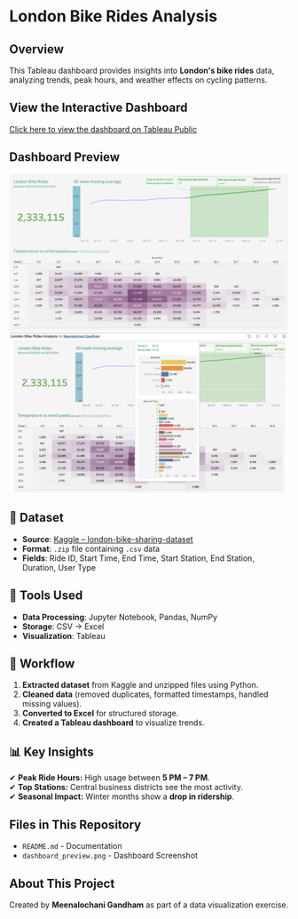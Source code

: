 # London Bike Rides Analysis
## Overview 
This Tableau dashboard provides insights into **London's bike rides** data, analyzing trends, peak hours, and weather effects on cycling patterns.
## View the Interactive Dashboard
[Click here to view the dashboard on Tableau Public](https://public.tableau.com/views/LondonBikeRidesAnalysis_17382810283260/Dashboard?:language=en-US&:sid=&:redirect=auth&:display_count=n&:origin=viz_share_link)

## Dashboard Preview
![London Bike Rides Dashboard](Dashboard.png)
![London Bike Rides Dashboard_Intefactive](Dashboard_int.png)

## 📂 Dataset  
- **Source**: [Kaggle – london-bike-sharing-dataset]([https://www.kaggle.com/](https://www.kaggle.com/datasets/hmavrodiev/london-bike-sharing-dataset))  
- **Format**: `.zip` file containing `.csv` data  
- **Fields**: Ride ID, Start Time, End Time, Start Station, End Station, Duration, User Type  

## 🔧 Tools Used  
- **Data Processing**: Jupyter Notebook, Pandas, NumPy  
- **Storage**: CSV → Excel  
- **Visualization**: Tableau  

## 🚀 Workflow  
1. **Extracted dataset** from Kaggle and unzipped files using Python.  
2. **Cleaned data** (removed duplicates, formatted timestamps, handled missing values).  
3. **Converted to Excel** for structured storage.  
4. **Created a Tableau dashboard** to visualize trends.  

## 📊 Key Insights  
✔ **Peak Ride Hours:** High usage between **5 PM – 7 PM**.  
✔ **Top Stations:** Central business districts see the most activity.  
✔ **Seasonal Impact:** Winter months show a **drop in ridership**.  

## Files in This Repository
- `README.md` - Documentation
- `dashboard_preview.png` - Dashboard Screenshot

## About This Project
Created by **Meenalochani Gandham** as part of a data visualization exercise.
